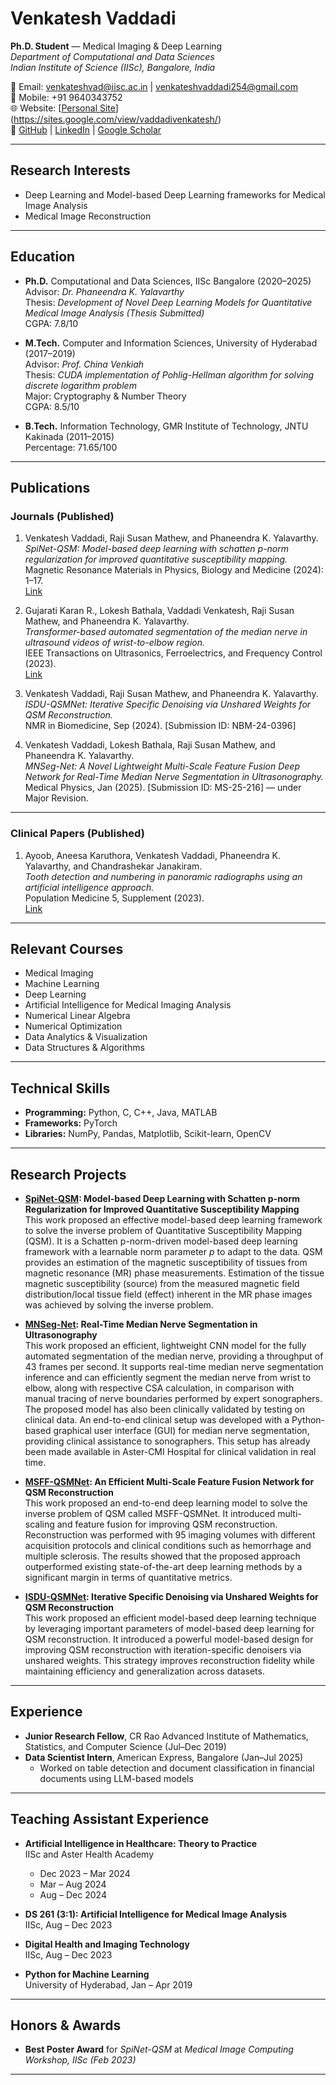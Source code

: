 # Venkatesh Vaddadi

**Ph.D. Student** — Medical Imaging & Deep Learning  
*Department of Computational and Data Sciences*  
*Indian Institute of Science (IISc), Bangalore, India*  

📧 Email: [venkateshvad@iisc.ac.in](mailto:venkateshvad@iisc.ac.in) | [venkateshvaddadi254@gmail.com](mailto:venkateshvaddadi254@gmail.com)  
📱 Mobile: +91 9640343752  
🌐 Website: [[Personal Site](https://sites.google.com/view/vaddadivenkatesh/)](https://sites.google.com/view/vaddadivenkatesh/)  
🔗 [GitHub](https://github.com/venkateshvaddadi) | [LinkedIn](https://www.linkedin.com/in/vaddadivenkatesh254/) | [Google Scholar](https://scholar.google.com/citations?user=Ac8akCAAAAAJ&hl=en)  

---

## Research Interests
- Deep Learning and Model-based Deep Learning frameworks for Medical Image Analysis
- Medical Image Reconstruction

---

## Education
- **Ph.D.** Computational and Data Sciences, IISc Bangalore (2020–2025)  
  Advisor: *Dr. Phaneendra K. Yalavarthy*  
  Thesis: *Development of Novel Deep Learning Models for Quantitative Medical Image Analysis (Thesis Submitted)*  
  CGPA: 7.8/10  

- **M.Tech.** Computer and Information Sciences, University of Hyderabad (2017–2019)  
  Advisor: *Prof. China Venkiah*  
  Thesis: *CUDA implementation of Pohlig-Hellman algorithm for solving discrete logarithm problem*  
  Major: Cryptography & Number Theory  
  CGPA: 8.5/10  

- **B.Tech.** Information Technology, GMR Institute of Technology, JNTU Kakinada (2011–2015)  
  Percentage: 71.65/100  

---

## Publications

### Journals (Published)

1. Venkatesh Vaddadi, Raji Susan Mathew, and Phaneendra K. Yalavarthy.  
   *SpiNet-QSM: Model-based deep learning with schatten p-norm regularization for improved quantitative susceptibility mapping.*  
   Magnetic Resonance Materials in Physics, Biology and Medicine (2024): 1–17.  
   [Link](https://link.springer.com/article/10.1007/s10334-024-01158-7)

2. Gujarati Karan R., Lokesh Bathala, Vaddadi Venkatesh, Raji Susan Mathew, and Phaneendra K. Yalavarthy.  
   *Transformer-based automated segmentation of the median nerve in ultrasound videos of wrist-to-elbow region.*  
   IEEE Transactions on Ultrasonics, Ferroelectrics, and Frequency Control (2023).  
   [Link](https://ieeexplore.ieee.org/stamp/stamp.jsp?tp=&arnumber=10309959)

3. Venkatesh Vaddadi, Raji Susan Mathew, and Phaneendra K. Yalavarthy.  
   *ISDU-QSMNet: Iterative Specific Denoising via Unshared Weights for QSM Reconstruction.*  
   NMR in Biomedicine, Sep (2024). [Submission ID: NBM-24-0396]

4. Venkatesh Vaddadi, Lokesh Bathala, Raji Susan Mathew, and Phaneendra K. Yalavarthy.  
   *MNSeg-Net: A Novel Lightweight Multi-Scale Feature Fusion Deep Network for Real-Time Median Nerve Segmentation in Ultrasonography.*  
   Medical Physics, Jan (2025). [Submission ID: MS-25-216] — under Major Revision.  

---

### Clinical Papers (Published)

1. Ayoob, Aneesa Karuthora, Venkatesh Vaddadi, Phaneendra K. Yalavarthy, and Chandrashekar Janakiram.  
   *Tooth detection and numbering in panoramic radiographs using an artificial intelligence approach.*  
   Population Medicine 5, Supplement (2023).  
   [Link](https://www.populationmedicine.eu/Tooth-detection-and-numbering-in-panoramic-radiographs-using-an-artificial-intelligence,164270,0,2.html)


---

## Relevant Courses
- Medical Imaging  
- Machine Learning  
- Deep Learning  
- Artificial Intelligence for Medical Imaging Analysis  
- Numerical Linear Algebra  
- Numerical Optimization  
- Data Analytics & Visualization  
- Data Structures & Algorithms  

---

## Technical Skills
- **Programming:** Python, C, C++, Java, MATLAB  
- **Frameworks:** PyTorch  
- **Libraries:** NumPy, Pandas, Matplotlib, Scikit-learn, OpenCV  

---

## Research Projects

- **[SpiNet-QSM](https://github.com/venkateshvaddadi/SpiNet-QSM): Model-based Deep Learning with Schatten p-norm Regularization for Improved Quantitative Susceptibility Mapping**  
  This work proposed an effective model-based deep learning framework to solve the inverse problem of Quantitative Susceptibility Mapping (QSM). It is a Schatten p-norm-driven model-based deep learning framework with a learnable norm parameter *p* to adapt to the data. QSM provides an estimation of the magnetic susceptibility of tissues from magnetic resonance (MR) phase measurements. Estimation of the tissue magnetic susceptibility (source) from the measured magnetic field distribution/local tissue field (effect) inherent in the MR phase images was achieved by solving the inverse problem.

- **[MNSeg-Net](https://github.com/venkateshvaddadi/MNSeg-Net): Real-Time Median Nerve Segmentation in Ultrasonography**  
  This work proposed an efficient, lightweight CNN model for the fully automated segmentation of the median nerve, providing a throughput of 43 frames per second. It supports real-time median nerve segmentation inference and can efficiently segment the median nerve from wrist to elbow, along with respective CSA calculation, in comparison with manual tracing of nerve boundaries performed by expert sonographers. The proposed model has also been clinically validated by testing on clinical data. An end-to-end clinical setup was developed with a Python-based graphical user interface (GUI) for median nerve segmentation, providing clinical assistance to sonographers. This setup has already been made available in Aster-CMI Hospital for clinical validation in real time.

- **[MSFF-QSMNet](https://github.com/venkateshvaddadi/MSFF-QSMNet): An Efficient Multi-Scale Feature Fusion Network for QSM Reconstruction**  
  This work proposed an end-to-end deep learning model to solve the inverse problem of QSM called MSFF-QSMNet. It introduced multi-scaling and feature fusion for improving QSM reconstruction. Reconstruction was performed with 95 imaging volumes with different acquisition protocols and clinical conditions such as hemorrhage and multiple sclerosis. The results showed that the proposed approach outperformed existing state-of-the-art deep learning methods by a significant margin in terms of quantitative metrics.

- **[ISDU-QSMNet](https://github.com/venkateshvaddadi/ISDU_QSMNet): Iterative Specific Denoising via Unshared Weights for QSM Reconstruction**  
  This work proposed an efficient model-based deep learning technique by leveraging important parameters of model-based deep learning for QSM reconstruction. It introduced a powerful model-based design for improving QSM reconstruction with iteration-specific denoisers via unshared weights. This strategy improves reconstruction fidelity while maintaining efficiency and generalization across datasets.


---

## Experience
- **Junior Research Fellow**, CR Rao Advanced Institute of Mathematics, Statistics, and Computer Science (Jul–Dec 2019)  
- **Data Scientist Intern**, American Express, Bangalore (Jan–Jul 2025)  
  - Worked on table detection and document classification in financial documents using LLM-based models  

---

## Teaching Assistant Experience

- **Artificial Intelligence in Healthcare: Theory to Practice**  
  IISc and Aster Health Academy  
  - Dec 2023 – Mar 2024  
  - Mar – Aug 2024  
  - Aug – Dec 2024  

- **DS 261 (3:1): Artificial Intelligence for Medical Image Analysis**  
  IISc, Aug – Dec 2023  

- **Digital Health and Imaging Technology**  
  IISc, Aug – Dec 2023  

- **Python for Machine Learning**  
  University of Hyderabad, Jan – Apr 2019  


---

## Honors & Awards
- **Best Poster Award** for *SpiNet-QSM* at *Medical Image Computing Workshop, IISc (Feb 2023)*  

---

